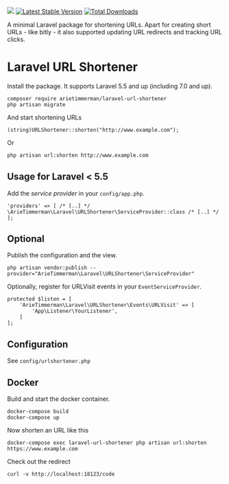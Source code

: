 
![](https://github.com/arietimmerman/laravel-url-shortener/workflows/CI/badge.svg)
[![Latest Stable Version](https://poser.pugx.org/arietimmerman/laravel-url-shortener/v/stable)](https://packagist.org/packages/arietimmerman/laravel-url-shortener)
[![Total Downloads](https://poser.pugx.org/arietimmerman/laravel-url-shortener/downloads)](https://packagist.org/packages/arietimmerman/laravel-url-shortener)

A minimal Laravel package for shortening URLs. Apart for creating short URLs - like bitly - it also supported updating URL redirects and tracking URL clicks.

# Laravel URL Shortener

Install the package. It supports Laravel 5.5 and up (including 7.0 and up).

~~~
composer require arietimmerman/laravel-url-shortener
php artisan migrate
~~~

And start shortening URLs

~~~.php
(string)URLShortener::shorten("http://www.example.com");
~~~

Or

~~~.bash
php artisan url:shorten http://www.example.com
~~~

## Usage for Laravel < 5.5

Add the _service provider_ in your `config/app.php`.

~~~.php
'providers' => [ /* [..] */ \ArieTimmerman\Laravel\URLShortener\ServiceProvider::class /* [..] */ ];
~~~

## Optional

Publish the configuration and the view.

~~~.php
php artisan vendor:publish --provider="ArieTimmerman\Laravel\URLShortener\ServiceProvider"
~~~

Optionally, register for URLVisit events in your `EventServiceProvider`.

~~~.php
protected $listen = [
	'ArieTimmerman\Laravel\URLShortener\Events\URLVisit' => [
		'App\Listener\YourListener',
	]
];
~~~

## Configuration

See `config/urlshortener.php`

## Docker

Build and start the docker container.

~~~
docker-compose build
docker-compose up
~~~

Now shorten an URL like this

~~~
docker-compose exec laravel-url-shortener php artisan url:shorten https://www.example.com
~~~

Check out the redirect

~~~
curl -v http://localhost:18123/code
~~~

